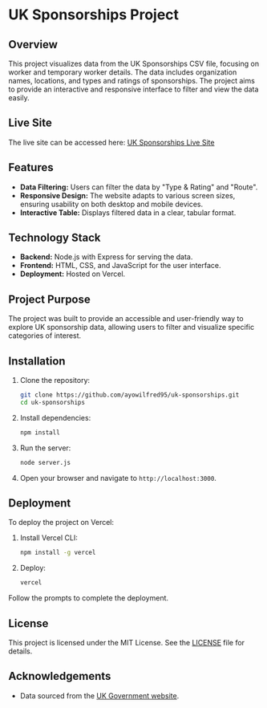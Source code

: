 # UK Sponsorships Project

## Overview

This project visualizes data from the UK Sponsorships CSV file, focusing on worker and temporary worker details. The data includes organization names, locations, and types and ratings of sponsorships. The project aims to provide an interactive and responsive interface to filter and view the data easily.

## Live Site

The live site can be accessed here: [UK Sponsorships Live Site](https://uk-sponsorships.vercel.app)

## Features

- **Data Filtering:** Users can filter the data by "Type & Rating" and "Route".
- **Responsive Design:** The website adapts to various screen sizes, ensuring usability on both desktop and mobile devices.
- **Interactive Table:** Displays filtered data in a clear, tabular format.

## Technology Stack

- **Backend:** Node.js with Express for serving the data.
- **Frontend:** HTML, CSS, and JavaScript for the user interface.
- **Deployment:** Hosted on Vercel.

## Project Purpose

The project was built to provide an accessible and user-friendly way to explore UK sponsorship data, allowing users to filter and visualize specific categories of interest.

## Installation

1. Clone the repository:
   ```bash
   git clone https://github.com/ayowilfred95/uk-sponsorships.git
   cd uk-sponsorships
   ```

2. Install dependencies:
   ```bash
   npm install
   ```

3. Run the server:
   ```bash
   node server.js
   ```

4. Open your browser and navigate to `http://localhost:3000`.

## Deployment

To deploy the project on Vercel:

1. Install Vercel CLI:
   ```bash
   npm install -g vercel
   ```

2. Deploy:
   ```bash
   vercel
   ```

Follow the prompts to complete the deployment.

## License

This project is licensed under the MIT License. See the [LICENSE](LICENSE) file for details.

## Acknowledgements

- Data sourced from the [UK Government website](https://assets.publishing.service.gov.uk/media/6650bede0c8f88e868d33262/2024-05-24_-_Worker_and_Temporary_Worker.csv).


